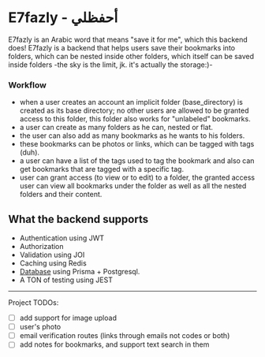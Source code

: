 # E7fazly - أحفظلي 

E7fazly is an Arabic word that means "save it for me", which this backend does! E7fazly is a backend that helps users save their bookmarks into folders, which can be nested inside other folders, which itself can be saved inside folders -the sky is the limit, jk. it's actually the storage:)- 

### Workflow

- when a user creates an account an implicit folder (base_directory) is created as its base directory; no other users are allowed to be granted access to this folder, this folder also works for "unlabeled" bookmarks. 
- a user can create as many folders as he can, nested or flat. 
- the user can also add as many bookmarks as he wants to his folders. 
- these bookmarks can be photos or links, which can be tagged with tags (duh). 
- a user can have a list of the tags used to tag the bookmark and also can get bookmarks that are tagged with a specific tag. 
- user can grant access (to view or to edit) to a folder, the granted access user can view all bookmarks under the folder as well as all the nested folders and their content. 



## What the backend supports
- Authentication using JWT 
- Authorization 
- Validation using JOI 
- Caching using Redis 
- [Database](./server/docs/Database.md) using Prisma + Postgresql. 
- A TON of testing using JEST 

---
Project TODOs: 

- [ ] add support for image upload 
- [ ] user's photo
- [ ] email verification routes (links through emails not codes or both)
- [ ] add notes for bookmarks, and support text search in them 
